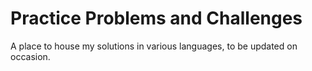 # Practice Problems and Challenges

A place to house my solutions in various languages, to be updated on occasion.
